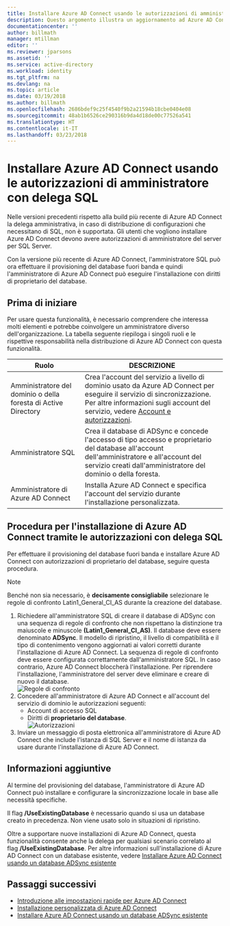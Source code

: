 ```yaml
---
title: Installare Azure AD Connect usando le autorizzazioni di amministratore con delega SQL | Microsoft Docs
description: Questo argomento illustra un aggiornamento ad Azure AD Connect che consente l'installazione con un account che ha solo autorizzazioni di proprietario del database SQL.
documentationcenter: ''
author: billmath
manager: mtillman
editor: ''
ms.reviewer: jparsons
ms.assetid: ''
ms.service: active-directory
ms.workload: identity
ms.tgt_pltfrm: na
ms.devlang: na
ms.topic: article
ms.date: 03/19/2018
ms.author: billmath
ms.openlocfilehash: 2686bdef9c25f4540f9b2a21594b18cbe0404e08
ms.sourcegitcommit: 48ab1b6526ce290316b9da4d18de00c77526a541
ms.translationtype: HT
ms.contentlocale: it-IT
ms.lasthandoff: 03/23/2018
---
```

# <a name="install-azure-ad-connect-using-sql-delegated-administrator-permissions"></a>Installare Azure AD Connect usando le autorizzazioni di amministratore con delega SQL
Nelle versioni precedenti rispetto alla build più recente di Azure AD Connect la delega amministrativa, in caso di distribuzione di configurazioni che necessitano di SQL, non è supportata.  Gli utenti che vogliono installare Azure AD Connect devono avere autorizzazioni di amministratore del server per SQL Server.

Con la versione più recente di Azure AD Connect, l'amministratore SQL può ora effettuare il provisioning del database fuori banda e quindi l'amministratore di Azure AD Connect può eseguire l'installazione con diritti di proprietario del database.

## <a name="before-you-begin"></a>Prima di iniziare
Per usare questa funzionalità, è necessario comprendere che interessa molti elementi e potrebbe coinvolgere un amministratore diverso dell'organizzazione.  La tabella seguente riepiloga i singoli ruoli e le rispettive responsabilità nella distribuzione di Azure AD Connect con questa funzionalità.

|Ruolo|DESCRIZIONE|
|-----|-----|
|Amministratore del dominio o della foresta di Active Directory|Crea l'account del servizio a livello di dominio usato da Azure AD Connect per eseguire il servizio di sincronizzazione.  Per altre informazioni sugli account del servizio, vedere [Account e autorizzazioni](active-directory-aadconnect-accounts-permissions.md).
|Amministratore SQL|Crea il database di ADSync e concede l'accesso di tipo accesso e proprietario del database all'account dell'amministratore e all'account del servizio creati dall'amministratore del dominio o della foresta.|
Amministratore di Azure AD Connect|Installa Azure AD Connect e specifica l'account del servizio durante l'installazione personalizzata.

## <a name="steps-for-installing-azure-ad-connect-using-sql-delegated-permissions"></a>Procedura per l'installazione di Azure AD Connect tramite le autorizzazioni con delega SQL
Per effettuare il provisioning del database fuori banda e installare Azure AD Connect con autorizzazioni di proprietario del database, seguire questa procedura.

>[!NOTE]
>Benché non sia necessario, è **decisamente consigliabile** selezionare le regole di confronto Latin1_General_CI_AS durante la creazione del database.


1.  Richiedere all'amministratore SQL di creare il database di ADSync con una sequenza di regole di confronto che non rispettano la distinzione tra maiuscole e minuscole **(Latin1_General_CI_AS)**.  Il database deve essere denominato **ADSync**.  Il modello di ripristino, il livello di compatibilità e il tipo di contenimento vengono aggiornati ai valori corretti durante l'installazione di Azure AD Connect.  La sequenza di regole di confronto deve essere configurata correttamente dall'amministratore SQL. In caso contrario, Azure AD Connect bloccherà l'installazione.  Per riprendere l'installazione, l'amministratore del server deve eliminare e creare di nuovo il database.</br>
![Regole di confronto](media/active-directory-aadconnect-sql-delegation/sql1.png)
2.  Concedere all'amministratore di Azure AD Connect e all'account del servizio di dominio le autorizzazioni seguenti:
    - Account di accesso SQL 
    - Diritti di **proprietario del database**.  </br>
![Autorizzazioni](media/active-directory-aadconnect-sql-delegation/sql3.png)
3.  Inviare un messaggio di posta elettronica all'amministratore di Azure AD Connect che include l'istanza di SQL Server e il nome di istanza da usare durante l'installazione di Azure AD Connect.

## <a name="additional-information"></a>Informazioni aggiuntive
Al termine del provisioning del database, l'amministratore di Azure AD Connect può installare e configurare la sincronizzazione locale in base alle necessità specifiche.  

Il flag **/UseExistingDatabase** è necessario quando si usa un database creato in precedenza.  Non viene usato solo in situazioni di ripristino.

Oltre a supportare nuove installazioni di Azure AD Connect, questa funzionalità consente anche la delega per qualsiasi scenario correlato al flag **/UseExistingDatabase**.  Per altre informazioni sull'installazione di Azure AD Connect con un database esistente, vedere [Installare Azure AD Connect usando un database ADSync esistente](active-directory-aadconnect-existing-database.md)


## <a name="next-steps"></a>Passaggi successivi
- [Introduzione alle impostazioni rapide per Azure AD Connect](active-directory-aadconnect-get-started-express.md)
- [Installazione personalizzata di Azure AD Connect](active-directory-aadconnect-get-started-custom.md)
- [Installare Azure AD Connect usando un database ADSync esistente](active-directory-aadconnect-existing-database.md)  
